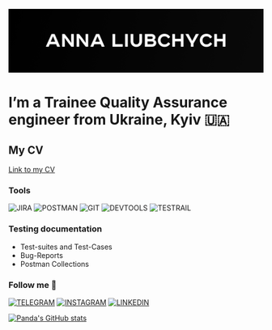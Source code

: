 [![Header](https://github.com/Pandaishere/Pandaishere/blob/main/assets/GitHub%20cover%20-%206.png)](https://www.linkedin.com/in/anna-liubchych-732a42241/)

# I’m a Trainee Quality Assurance engineer from Ukraine, Kyiv 🇺🇦

## My CV
[Link to my CV](https://drive.google.com/drive/u/0/folders/19bgj-Hs2pIr1NNqPJ_qfxiWeAWCI0EWT)

### Tools
![JIRA](https://img.shields.io/badge/-JIRA-626961?style=plastic&logo=Jira&logoColor=39f)  ![POSTMAN](https://img.shields.io/badge/-POSTMAN-626961?style=plastic&logo=Postman&logoColor=f63) ![GIT](https://img.shields.io/badge/-GIT-626961?style=plastic&logo=Git&logoColor=000000) ![DEVTOOLS](https://img.shields.io/badge/-DEVTOOLS-626961?style=plastic&logo=googlechrome&logoColor=3b85ff) ![TESTRAIL](https://img.shields.io/badge/-TESTRAIL-626961?style=plastic&logo=Testrail&logoColor=39f)

### Testing documentation
- Test-suites and Test-Cases
- Bug-Reports
- Postman Collections

### Follow me 📲

[![TELEGRAM](https://img.shields.io/badge/-TELEGRAM-626961?style=plastic&logo=Telegram)](https://t.me/anna_liubchych) [![INSTAGRAM](https://img.shields.io/badge/-INSTAGRAM-626961?style=plastic&logo=Instagram)](https://www.instagram.com/hecallsmepanda/) [![LINKEDIN](https://img.shields.io/badge/-LINKEDIN-626961?style=plastic&logo=Linkedin)](https://www.linkedin.com/in/anna-liubchych-732a42241/)

[![Panda's GitHub stats](https://github-readme-stats.vercel.app/api?username=Pandaishere&show_icons=true&theme=dracula)](https://github.com/anuraghazra/github-readme-stats)



